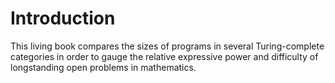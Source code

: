 # Introduction

This living book compares the sizes of programs in several Turing-complete
categories in order to gauge the relative expressive power and difficulty of
longstanding open problems in mathematics.
